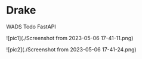 # Drake
WADS Todo FastAPI  


  
![pic1](./Screenshot from 2023-05-06 17-41-11.png)


![pic2](./Screenshot from 2023-05-06 17-41-24.png)
